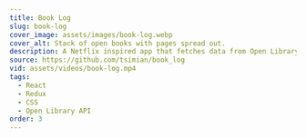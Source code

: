 ```yaml
---
title: Book Log
slug: book-log
cover_image: assets/images/book-log.webp
cover_alt: Stack of open books with pages spread out.
description: A Netflix inspired app that fetches data from Open Library Search API.
source: https://github.com/tsimian/book_log
vid: assets/videos/book-log.mp4
tags:
  - React
  - Redux
  - CSS
  - Open Library API
order: 3
---
```

